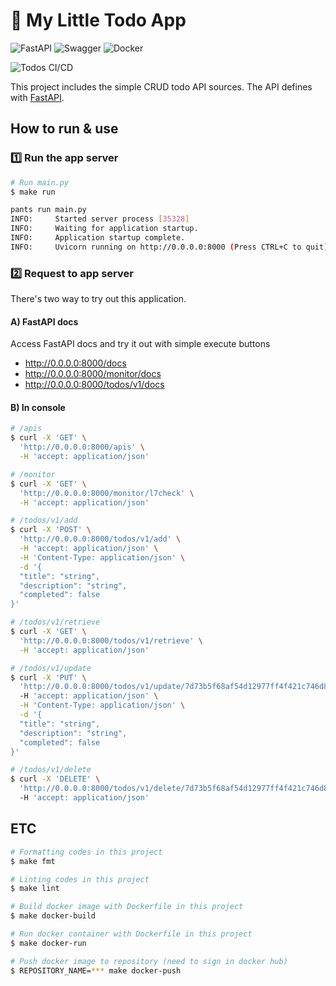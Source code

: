 # :bookmark: My Little Todo App
<p>
    <img alt="FastAPI" src="https://img.shields.io/badge/FastAPI-005571?style=for-the-badge&logo=fastapi" />
    <img alt="Swagger" src="https://img.shields.io/badge/-Swagger-%23Clojure?style=for-the-badge&logo=swagger&logoColor=white" />
    <img alt="Docker" src="https://img.shields.io/badge/docker-%230db7ed.svg?style=for-the-badge&logo=docker&logoColor=white" />
</p>
<p>
    <img alt="Todos CI/CD" src="https://github.com/eunseo0u0/my-little-monorepo-with-pants/actions/workflows/todos.yaml/badge.svg" />
</p>

This project includes the simple CRUD todo API sources.
The API defines with [FastAPI](https://fastapi.tiangolo.com/). 

## How to run & use
### :one: Run the app server
```bash
# Run main.py
$ make run

pants run main.py
INFO:     Started server process [35328]
INFO:     Waiting for application startup.
INFO:     Application startup complete.
INFO:     Uvicorn running on http://0.0.0.0:8000 (Press CTRL+C to quit)
```
### :two: Request to app server
There's two way to try out this application.
#### A) FastAPI docs
Access FastAPI docs and try it out with simple execute buttons
* http://0.0.0.0:8000/docs
* http://0.0.0.0:8000/monitor/docs
* http://0.0.0.0:8000/todos/v1/docs
#### B) In console
```bash
# /apis
$ curl -X 'GET' \
  'http://0.0.0.0:8000/apis' \
  -H 'accept: application/json'

# /monitor
$ curl -X 'GET' \
  'http://0.0.0.0:8000/monitor/l7check' \
  -H 'accept: application/json'

# /todos/v1/add
$ curl -X 'POST' \
  'http://0.0.0.0:8000/todos/v1/add' \
  -H 'accept: application/json' \
  -H 'Content-Type: application/json' \
  -d '{
  "title": "string",
  "description": "string",
  "completed": false
}'

# /todos/v1/retrieve
$ curl -X 'GET' \
  'http://0.0.0.0:8000/todos/v1/retrieve' \
  -H 'accept: application/json'

# /todos/v1/update
$ curl -X 'PUT' \
  'http://0.0.0.0:8000/todos/v1/update/7d73b5f68af54d12977ff4f421c746d8' \ # item_id
  -H 'accept: application/json' \
  -H 'Content-Type: application/json' \
  -d '{
  "title": "string",
  "description": "string",
  "completed": false
}'

# /todos/v1/delete
$ curl -X 'DELETE' \
  'http://0.0.0.0:8000/todos/v1/delete/7d73b5f68af54d12977ff4f421c746d8' \ # item_id
  -H 'accept: application/json'
```

## ETC
```bash
# Formatting codes in this project
$ make fmt

# Linting codes in this project
$ make lint

# Build docker image with Dockerfile in this project
$ make docker-build

# Run docker container with Dockerfile in this project
$ make docker-run

# Push docker image to repository (need to sign in docker hub)
$ REPOSITORY_NAME=*** make docker-push
```
